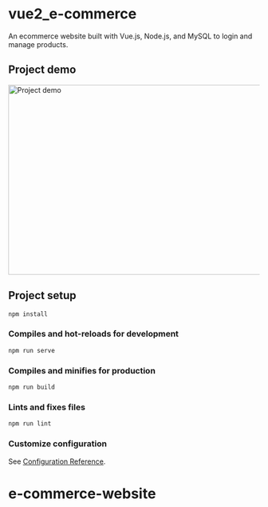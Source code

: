 # vue2_e-commerce
An ecommerce website built with Vue.js, Node.js, and MySQL to login and manage products.

## Project demo
<a href="https://www.youtube.com/watch?v=XKwar4MTj0I&feature=youtu.be"><img src="https://user-images.githubusercontent.com/66325855/109389426-83742d00-7947-11eb-92ee-ccb8141b115c.png" alt="Project demo" width="600" height="380"></a>

## Project setup
```
npm install
```

### Compiles and hot-reloads for development
```
npm run serve
```

### Compiles and minifies for production
```
npm run build
```

### Lints and fixes files
```
npm run lint
```

### Customize configuration
See [Configuration Reference](https://cli.vuejs.org/config/).
# e-commerce-website
